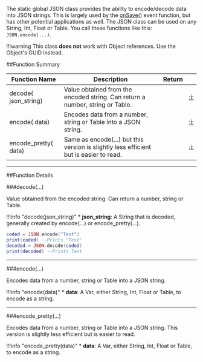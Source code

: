 The static global JSON class provides the ability to encode/decode data into JSON strings. This is largely used by the [onSave()](events.md#onsave) event function, but has other potential applications as well. The JSON class can be used on any String, Int, Float or Table. You call these functions like this: `JSON.encode(...)`.

!!!warning
    This class **does not** work with Object references. Use the Object's GUID instead.



##Function Summary

Function Name | Description | Return | &nbsp;
-- | -- | -- | --:
decode([<span class="tag str"></span>](types.md) json_string) | Value obtained from the encoded string. Can return a number, string or Table. | [<span class="ret var"></span>](types.md) | [:i:](#decode)
encode([<span class="tag var"></span>](types.md) data) | Encodes data from a number, string or Table into a JSON string. | [<span class="ret str"></span>](types.md) | [:i:](#encode)
encode_pretty([<span class="tag var"></span>](types.md) data) | Same as encode(...) but this version is slightly less efficient but is easier to read. | [<span class="ret str"></span>](types.md) | [:i:](#encode_pretty)

---


##Function Details

###decode(...)

[<span class="ret var"></span>](types.md) Value obtained from the encoded string. Can return a number, string or Table.

!!!info "decode(json_string)"
    * [<span class="tag str"></span>](types.md) **json_string**: A String that is decoded, generally created by encode(...) or encode_pretty(...).

``` Lua
coded = JSON.encode("Test")
print(coded) --Prints "Test"
decoded = JSON.decode(coded)
print(decoded) --Prints Test
```

---


###encode(...)

[<span class="ret str"></span>](types.md) Encodes data from a number, string or Table into a JSON string.

!!!info "encode(data)"
    * [<span class="tag var"></span>](types.md) **data**: A Var, either String, Int, Float or Table, to encode as a string.

---


###encode_pretty(...)

[<span class="ret str"></span>](types.md) Encodes data from a number, string or Table into a JSON string. This version is slightly less efficient but is easier to read.

!!!info "encode_pretty(data)"
    * [<span class="tag var"></span>](types.md) **data**: A Var, either String, Int, Float or Table, to encode as a string.
